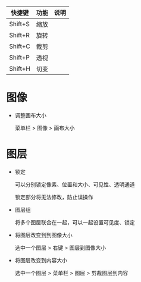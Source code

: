 | 快捷键     | 功能  | 说明  |
| ------- | --- | --- |
| Shift+S | 缩放  |     |
| Shift+R | 旋转  |     |
| Shift+C | 裁剪  |     |
| Shift+P | 透视  |     |
| Shift+H | 切变  |     |

# 图像

* 调整画布大小
  
  菜单栏 > 图像 > 画布大小

# 图层

* 锁定
  
  可以分别锁定像素、位置和大小、可见性、透明通道
  
  锁定部分将无法修改，防止误操作

* 图层组
  
  将多个图层联合在一起，可以一起设置可见度、锁定

* 将图层改变到到图像大小
  
  选中一个图层 > 右键 > 图层到图像大小

* 将图层改变到内容大小
  
  选中一个图层 > 菜单栏 > 图层 > 剪裁图层到内容
  
  
